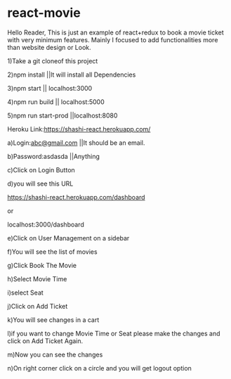 # react-movie

Hello Reader,
           This is just an example of react+redux to book a movie ticket with very minimum features. Mainly I focused to add functionalities more than website design or Look.


1)Take a git cloneof this project

2)npm install ||It will install all Dependencies

3)npm start  || localhost:3000 

4)npm run build || localhost:5000

5)npm run start-prod ||localhost:8080

Heroku Link:https://shashi-react.herokuapp.com/

a)Login:abc@gmail.com ||It should be an email.

b)Password:asdasda  ||Anything

c)Click on Login Button

d)you will see this URL

https://shashi-react.herokuapp.com/dashboard 

or

localhost:3000/dashboard

e)Click on User Management on a sidebar

f)You will see the list of movies

g)Click Book The  Movie

h)Select Movie Time

i)select Seat

j)Click on Add Ticket

k)You will see changes in a cart

l)if you want to change Movie Time or Seat please make the changes and click on Add Ticket Again.

m)Now you can see the changes

n)On right corner click on a circle and you will get logout option

